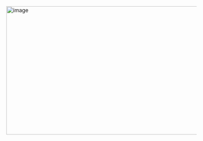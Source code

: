 <img width="791" height="341" alt="image" src="https://github.com/user-attachments/assets/b7b5a694-004e-4e17-ba60-2298df58d4b9" />
